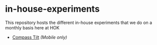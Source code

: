 # in-house-experiments
This repository hosts the different in-house experiments that we do on a monthly basis here at HOK
- [Compass Tilt](https://houseofkatha.github.io/in-house-experiments/Compass%20Tilt/code/index.html) *(Mobile only)*
